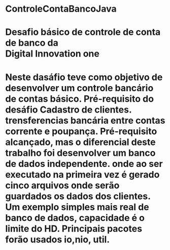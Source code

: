 # ControleContaBancoJava
<h1><b></b>Desafio básico de controle de conta de banco da <br>Digital Innovation one<b></b><h1>
Neste dasáfio teve como objetivo de desenvolver um controle bancário de contas básico.
Pré-requisito do desáfio
  Cadastro de clientes. 
  trensferencias bancária entre contas corrente e poupança.
Pré-requisito alcançado, mas o diferencial deste trabalho foi desenvolver um banco de dados independente.
onde ao ser executado na primeira vez é gerado cinco arquivos onde serão guardados os dados dos clientes.
Um exemplo simples mais real de banco de dados, capacidade é o limite do HD.
Principais pacotes forão usados io,nio, util. 

  

